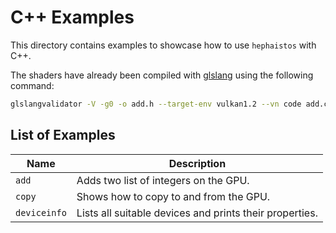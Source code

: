 # C++ Examples

This directory contains examples to showcase how to use `hephaistos` with C++.

The shaders have already been compiled with [glslang](https://github.com/KhronosGroup/glslang)
using the following command:

```bash
glslangvalidator -V -g0 -o add.h --target-env vulkan1.2 --vn code add.comp
```

## List of Examples

| Name | Description |
|------|-------------|
|`add` | Adds two list of integers on the GPU. |
|`copy`| Shows how to copy to and from the GPU. |
|`deviceinfo`| Lists all suitable devices and prints their properties. |
